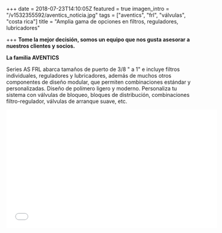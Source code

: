 +++
date = 2018-07-23T14:10:05Z
featured = true
imagen_intro = "/v1532355592/aventics_noticia.jpg"
tags = ["aventics", "frl", "válvulas", "costa rica"]
title = "Amplia gama de opciones en filtros, reguladores, lubricadores"

+++
**Tome la mejor decisión, somos un equipo que nos gusta asesorar a nuestros clientes y socios.**

**La familia AVENTICS**

Series AS FRL abarca tamaños de puerto de 3/8 " a 1" e incluye filtros individuales, reguladores y lubricadores, además de muchos otros componentes de diseño modular, que permiten combinaciones estándar y personalizadas. Diseño de polímero ligero y moderno. Personaliza tu sistema con válvulas de bloqueo, bloques de distribución, combinaciones filtro-regulador, válvulas de arranque suave, etc.

<iframe width="560" height="315" src="[https://www.youtube.com/embed/7ZsHiDKeJsE](https://www.youtube.com/embed/7ZsHiDKeJsE "https://www.youtube.com/embed/7ZsHiDKeJsE")" frameborder="0" allow="accelerometer; autoplay; encrypted-media; gyroscope; picture-in-picture" allowfullscreen></iframe>